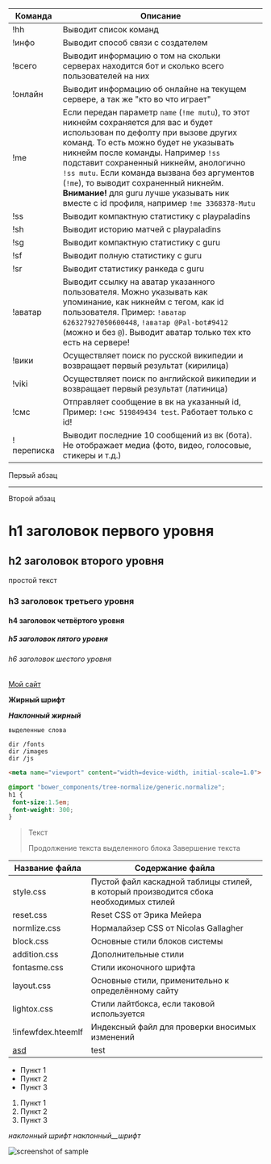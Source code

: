 Команда       | Описание
--------------|-----------
!hh           | Выводит список команд
!инфо         | Выводит способ связи с создателем
!всего        | Выводит информацию о том на скольки серверах находится бот и сколько всего пользователей на них
!онлайн       | Выводит информацию об онлайне на текущем сервере, а так же "кто во что играет"
!me           | Если передан параметр `name` (`!me mutu`), то этот никнейм сохраняется для вас и будет использован по дефолту при вызове других команд. То есть можно будет не указывать никнейм после команды. Например `!ss` подставит сохраненный никнейм, анологично `!ss mutu`. Если команда вызвана без аргументов (`!me`), то выводит сохраненный никнейм. **Внимание!** для guru лучше указывать ник вместе с id профиля, например `!me 3368378-Mutu`
!ss           | Выводит компактную статистику с playpaladins
!sh           | Выводит историю матчей с playpaladins
!sg           | Выводит компактную статистику с guru
!sf           | Выводит полную статистику с guru
!sr           | Выводит статистику ранкеда с guru
!аватар       | Выводит ссылку на аватар указанного пользователя. Можно указывать как упоминание, как никнейм с тегом, как id пользователя. Пример: `!аватар 626327927050600448`, `!аватар @Pal-bot#9412 ` (можно и без `@`). Выводит аватар только тех кто есть на сервере!
!вики         | Осуществляет поиск по русской википедии и возвращает первый результат (кирилица)
!viki         | Осуществляет поиск по английской википедии и возвращает первый результат (латиница)
!смс          | Отправляет сообщение в вк на указанный id, Пример: `!смс 519849434 test`. Работает только с id!
!переписка    | Выводит последние 10 сообщений из вк (бота). Не отображает медиа (фото, видео, голосовые, стикеры и т.д.)


Первый абзац
***
Второй абзац

h1 заголовок первого уровня
=====================

h2 заголовок второго уровня
-----------------------------------

простой текст

### h3 заголовок третьего уровня

#### h4 заголовок четвёртого уровня

##### h5 заголовок пятого уровня

###### h6 заголовок шестого уровня

[Мой сайт](https://google.com)

**Жирный шрифт**

***Наклонный жирный***

`выделенные слова`

    dir /fonts
    dir /images
    dir /js

```html
<meta name="viewport" content="width=device-width, initial-scale=1.0">
```

```scss /* или css */
@import "bower_components/tree-normalize/generic.normalize";
h1 {
 font-size:1.5em;
 font-weight: 300;
}
```

> Текст
> 
> Продолжение текста выделенного блока
> Завершение текста

Название файла        | Содержание файла
----------------------|----------------------
style.css             | Пустой файл каскадной таблицы стилей, в который производится сбока необходимых стилей
reset.css             | Reset CSS от Эрика Мейера
normlize.css          | Нормалайзер CSS от Nicolas Gallagher
block.css             | Основные стили блоков системы
addition.css          | Дополнительные стили
fontasme.css          | Стили иконочного шрифта
layout.css            | Основные стили, применительно к определённому сайту
lightox.css           | Стили лайтбокса, если таковой используется
!infewfdex.hteemlf    | Индексный файл для проверки вносимых изменений
[asd](test)           | test

* Пункт 1
* Пункт 2
* Пункт 3

1. Пункт 1
2. Пункт 2
3. Пункт 3

_наклонный_ _шрифт_ _наклонный__шрифт_

![screenshot of sample](http://webdesign.ru.net/images/Heydon_min.jpg)
